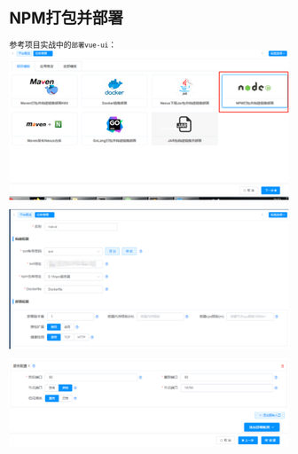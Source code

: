 # NPM打包并部署

参考项目实战中的`部署vue-ui`：
![20200522_215305_60](image/20200522_215305_60.png)

![20200522_215459_51](image/20200522_215459_51.png)

![20200522_215520_16](image/20200522_215520_16.png)
